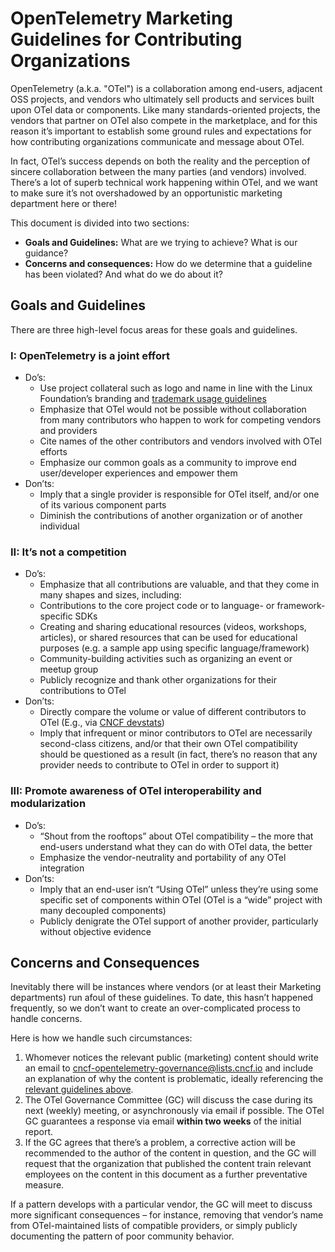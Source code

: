 # OpenTelemetry Marketing Guidelines for Contributing Organizations

OpenTelemetry (a.k.a. "OTel") is a collaboration among end-users, adjacent OSS
projects, and vendors who ultimately sell products and services built upon OTel
data or components. Like many standards-oriented projects, the vendors that
partner on OTel also compete in the marketplace, and for this reason it’s
important to establish some ground rules and expectations for how contributing
organizations communicate and message about OTel.

In fact, OTel’s success depends on both the reality and the perception of
sincere collaboration between the many parties (and vendors) involved. There’s
a lot of superb technical work happening within OTel, and we want to make sure
it’s not overshadowed by an opportunistic marketing department here or there!

This document is divided into two sections:
* **Goals and Guidelines:** What are we trying to achieve? What is our
  guidance?
* **Concerns and consequences:** How do we determine that a guideline has been
  violated? And what do we do about it?

## Goals and Guidelines

There are three high-level focus areas for these goals and guidelines.

### I: OpenTelemetry is a joint effort

* Do’s:
  * Use project collateral such as logo and name in line with the Linux
    Foundation’s branding and [trademark usage
    guidelines](https://www.linuxfoundation.org/trademark-usage/)
  * Emphasize that OTel would not be possible without collaboration from many
    contributors who happen to work for competing vendors and providers
  * Cite names of the other contributors and vendors involved with OTel efforts
  * Emphasize our common goals as a community to improve end user/developer
    experiences and empower them
* Don’ts:
  * Imply that a single provider is responsible for OTel itself, and/or one of
    its various component parts
  * Diminish the contributions of another organization or of another individual

### II: It’s not a competition

* Do’s:
  * Emphasize that all contributions are valuable, and that they come in many
    shapes and sizes, including:
  * Contributions to the core project code or to language- or
    framework-specific SDKs
  * Creating and sharing educational resources (videos, workshops, articles),
    or shared resources that can be used for educational purposes (e.g. a
    sample app using specific language/framework)
  * Community-building activities such as organizing an event or meetup group
  * Publicly recognize and thank other organizations for their contributions to
    OTel
* Don’ts:
  * Directly compare the volume or value of different contributors to OTel
    (E.g., via [CNCF devstats](https://devstats.cncf.io/))
  * Imply that infrequent or minor contributors to OTel are necessarily
    second-class citizens, and/or that their own OTel compatibility should be
    questioned as a result (in fact, there’s no reason that any provider needs
    to contribute to OTel in order to support it)

### III: Promote awareness of OTel interoperability and modularization

* Do’s:
  * “Shout from the rooftops” about OTel compatibility – the more that
    end-users understand what they can do with OTel data, the better
  * Emphasize the vendor-neutrality and portability of any OTel integration
* Don’ts:
  * Imply that an end-user isn’t “Using OTel” unless they’re using some
    specific set of components within OTel (OTel is a “wide” project with many
    decoupled components)
  * Publicly denigrate the OTel support of another provider, particularly
    without objective evidence

## Concerns and Consequences

Inevitably there will be instances where vendors (or at least their Marketing
departments) run afoul of these guidelines. To date, this hasn’t happened
frequently, so we don’t want to create an over-complicated process to handle
concerns.

Here is how we handle such circumstances:

1. Whomever notices the relevant public (marketing) content should write an
   email to cncf-opentelemetry-governance@lists.cncf.io and include an
   explanation of why the content is problematic, ideally referencing the
   [relevant guidelines above](#goals-and-guidelines).
1. The OTel Governance Committee (GC) will discuss the case during its next
   (weekly) meeting, or asynchronously via email if possible. The OTel GC
   guarantees a response via email **within two weeks** of the initial report.
1. If the GC agrees that there’s a problem, a corrective action will be
   recommended to the author of the content in question, and the GC will
   request that the organization that published the content train relevant
   employees on the content in this document as a further preventative
   measure.

If a pattern develops with a particular vendor, the GC will meet to discuss
more significant consequences – for instance, removing that vendor’s name from
OTel-maintained lists of compatible providers, or simply publicly documenting
the pattern of poor community behavior.
